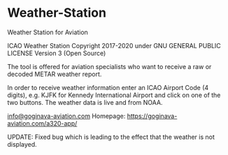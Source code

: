 # Weather-Station

Weather Station for Aviation

ICAO Weather Station
Copyright 2017-2020 under GNU GENERAL PUBLIC LICENSE Version 3 (Open Source)

The tool is offered for aviation specialists who want to receive a raw or decoded METAR weather report.

In order to receive weather information enter an ICAO Airport Code (4 digits), e.g. KJFK for Kennedy International Airport and click
on one of the two buttons. The weather data is live and from NOAA.

info@goginava-aviation.com
Homepage: https://goginava-aviation.com/a320-app/

UPDATE: Fixed bug which is leading to the effect that the weather is not displayed.
